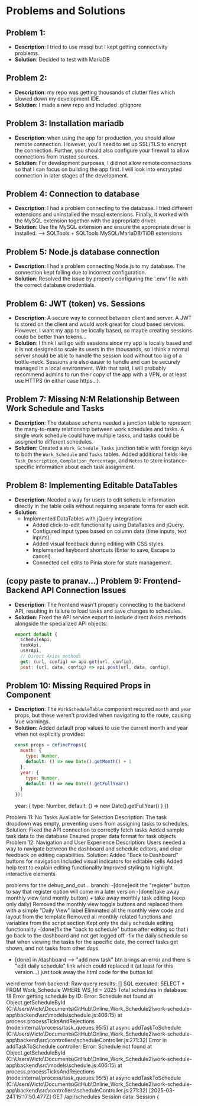 # Problems and Solutions

## Problem 1:
- **Description**: I tried to use mssql but I kept getting connectivity problems.
- **Solution**: Decided to test with MariaDB

## Problem 2: 
- **Description**: my repo was getting thousands of clutter files which slowed down my development IDE.
- **Solution**: I made a new repo and included .gitignore


## Problem 3: Installation mariadb
- **Description**: when using the app for production, you should allow remote connection. However, you'll need to set up SSL/TLS to encrypt the connection. Further, you should also configure your firewall to allow connections from trusted sources.
- **Solution**: For development purposes, I did not allow remote connections so that I can focus on building the app first. I will look into encrypted connection in later stages of the development.


## Problem 4: Connection to database
- **Description**: I had a problem connecting to the database. I tried different extensions and uninstalled the mssql extensions. Finally, it worked with the MySQL extension together with the appropriate driver.
- **Solution**: Use the MySQL extension and ensure the appropriate driver is installed. --> SQLTools + SQLTools MySQL/MariaDB/TiDB extensions


## Problem 5: Node.js database connection
- **Description**: I had a problem connecting Node.js to my database. The connection kept failing due to incorrect configuration.
- **Solution**: Resolved the issue by properly configuring the '.env' file with the correct database credentials.


## Problem 6: JWT (token) vs. Sessions
- **Description**: A secure way to connect between client and server. A JWT is stored on the client and would work great for cloud based services. However, I want my app to be locally based, so maybe creating sessions could be better than tokens...
- **Solution**: I think I will go with sessions since my app is locally based and it is not designed to scale its users in the thousands, so I think a normal server should be able to handle the session load without too big of a bottle-neck. Sessions are also easier to handle and can be securely managed in a local environment. With that said, I will probably recommend admins to run their copy of the app with a VPN, or at least use HTTPS (in either case https...). 


## Problem 7: Missing N:M Relationship Between Work Schedule and Tasks
- **Description**: The database schema needed a junction table to represent the many-to-many relationship between work schedules and tasks. A single work schedule could have multiple tasks, and tasks could be assigned to different schedules.
- **Solution**: Created a `Work_Schedule_Tasks` junction table with foreign keys to both the `Work_Schedule` and `Tasks` tables. Added additional fields like `Task_Description`, `Completion_Percentage`, and `Notes` to store instance-specific information about each task assignment.

## Problem 8: Implementing Editable DataTables
- **Description**: Needed a way for users to edit schedule information directly in the table cells without requiring separate forms for each edit.
- **Solution**: 
  - Implemented DataTables with jQuery integration:
    - Added click-to-edit functionality using DataTables and jQuery.
    - Configured input types based on column data (time inputs, text inputs).
    - Added visual feedback during editing with CSS styles.
    - Implemented keyboard shortcuts (Enter to save, Escape to cancel).
    - Connected cell edits to Pinia store for state management.

## (copy paste to pranav...) Problem 9: Frontend-Backend API Connection Issues
- **Description**: The frontend wasn't properly connecting to the backend API, resulting in failure to load tasks and save changes to schedules.
- **Solution**: Fixed the API service export to include direct Axios methods alongside the specialized API objects:
  ```javascript
  export default {
    scheduleApi,
    taskApi,
    userApi,
    // Direct Axios methods
    get: (url, config) => api.get(url, config),
    post: (url, data, config) => api.post(url, data, config),
## Problem 10: Missing Required Props in Component
- **Description**: The `WorkScheduleTable` component required `month` and `year` props, but these weren't provided when navigating to the route, causing Vue warnings.
- **Solution**: Added default prop values to use the current month and year when not explicitly provided:
  ```javascript
  const props = defineProps({
    month: {
      type: Number,
      default: () => new Date().getMonth() + 1
    },
    year: {
      type: Number,
      default: () => new Date().getFullYear()
    }
  });
  ```
  year: {
    type: Number,
    default: () => new Date().getFullYear()
  }
})


Problem 11: No Tasks Available for Selection
Description: The task dropdown was empty, preventing users from assigning tasks to schedules.
Solution:
Fixed the API connection to correctly fetch tasks
Added sample task data to the database
Ensured proper data format for task objects
Problem 12: Navigation and User Experience
Description: Users needed a way to navigate between the dashboard and schedule editors, and clear feedback on editing capabilities.
Solution:
Added "Back to Dashboard" buttons for navigation
Included visual indicators for editable cells
Added help text to explain editing functionality
Improved styling to highlight interactive elements



problems for the debug_and_cut... branch:
-[done]edit the "register" button to say that register option will come in a later version 
-[done]take away monthly view (and montly button) + take away monthly task editing (keep only daily)
        Removed the monthly view toggle buttons and replaced them with a simple "Daily View" label
        Eliminated all the monthly view code and layout from the template
        Removed all monthly-related functions and variables from the script section
        Kept only the daily schedule editing functionality
-[done]fix the "back to schedule" button after editing so that i go back to the dashboard and not get logged off 
-fix the daily schedule so that when viewing the tasks for the specific date, the correct tasks get shown, and not tasks from other days.
- [done] in /dashboard --> "add new task" btn brings an error and there is "edit daily schedule" link which could  replaced it (at least for this version...)
    just took away the html code for the button lol












weird error from backend:
Raw query results: []
SQL executed: SELECT * FROM Work_Schedule WHERE WS_Id = 2025
Total schedules in database: 18
Error getting schedule by ID: Error: Schedule not found
    at Object.getScheduleById (C:\Users\Victo\Documents\GitHub\Online_Work_Schedule2\work-schedule-app\backend\src\models\schedule.js:406:15)
    at process.processTicksAndRejections (node:internal/process/task_queues:95:5)
    at async addTaskToSchedule (C:\Users\Victo\Documents\GitHub\Online_Work_Schedule2\work-schedule-app\backend\src\controllers\scheduleController.js:271:32)
Error in addTaskToSchedule controller: Error: Schedule not found
    at Object.getScheduleById (C:\Users\Victo\Documents\GitHub\Online_Work_Schedule2\work-schedule-app\backend\src\models\schedule.js:406:15)
    at process.processTicksAndRejections (node:internal/process/task_queues:95:5)
    at async addTaskToSchedule (C:\Users\Victo\Documents\GitHub\Online_Work_Schedule2\work-schedule-app\backend\src\controllers\scheduleController.js:271:32)
[2025-03-24T15:17:50.477Z] GET /api/schedules
Session data: Session {